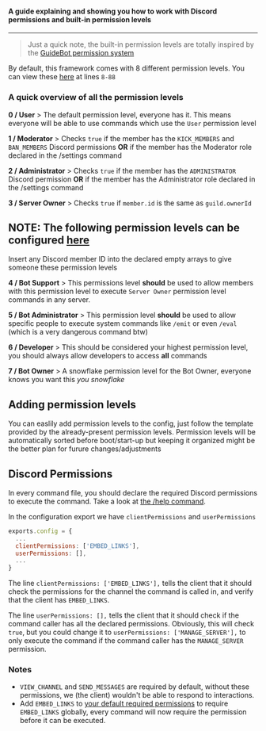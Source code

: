 #### A guide explaining and showing you how to work with Discord permissions and built-in permission levels
---

> Just a quick note, the built-in permission levels are totally inspired by the [GuideBot permission system](https://github.com/AnIdiotsGuide/guidebot/blob/master/config.js.example)

By default, this framework comes with 8 different permission levels. You can view these [here](./src/handlers.permissions.js) at lines `8-88`

### A quick overview of all the permission levels
**0 / User** > The default permission level, everyone has it. This means everyone will be able to use commands which use the `User` permission level

**1 / Moderator** > Checks `true` if the member has the `KICK_MEMBERS` and `BAN_MEMBERS` Discord permissions **OR** if the member has the Moderator role declared in the /settings command

**2 / Administrator** > Checks `true` if the member has the `ADMINISTRATOR` Discord permission **OR** if the member has the Administrator role declared in the /settings command

**3 / Server Owner** > Checks `true` if `member.id` is the same as `guild.ownerId`

## NOTE: The following permission levels can be configured [here](/config/config.json)
Insert any Discord member ID into the declared empty arrays to give someone these permission levels

**4 / Bot Support** > This permissions level **should** be used to allow members with this permission level to execute `Server Owner` permission level commands in any server.

**5 / Bot Administrator** > This permission level **should** be used to allow specific people to execute system commands like `/emit` or even `/eval` (which is a very dangerous command btw)

**6 / Developer** > This should be considered your highest permission level, you should always allow developers to access **all** commands

**7 / Bot Owner** > A snowflake permission level for the Bot Owner, everyone knows you want this *you snowflake*

## Adding permission levels
You can easlily add permission levels to the config, just follow the template provided by the already-present permission levels. Permission levels will be automatically sorted before boot/start-up but keeping it organized might be the better plan for furure changes/adjustments

## Discord Permissions
In every command file, you should declare the required Discord permissions to execute the command. Take a look at [the /help command](/src/commands/System/help.js).

In the configuration export we have `clientPermissions` and `userPermissions`
```javascript
exports.config = {
  ...
  clientPermissions: ['EMBED_LINKS'],
  userPermissions: [],
  ...
}
```
The line `clientPermissions: ['EMBED_LINKS'],` tells the client that it should check the permissions for the channel the command is called in, and verify that the client has `EMBED_LINKS`.

The line `userPermissions: [],` tells the client that it should check if the command caller has all the declared permissions. Obviously, this will check `true`, but you could change it to `userPermissions: ['MANAGE_SERVER'],` to only execute the command if the command caller has the `MANAGE_SERVER` permission.


### Notes
  - `VIEW_CHANNEL` and `SEND_MESSAGES` are required by default, without these permissions, we (the client) wouldn't be able to respond to interactions.
  - Add `EMBED_LINKS` to [your default required permissions](/config/config.json) to require `EMBED_LINKS` globally, every command will now require the permission before it can be executed.
